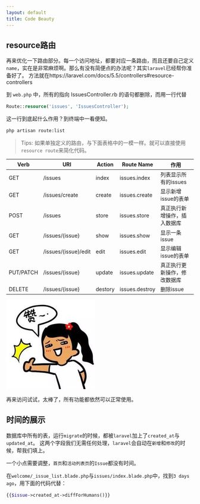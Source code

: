 ```yaml
---
layout: default
title: Code Beauty
---
```


## resource路由

再来优化一下路由部分。每一个访问地址，都要对应一条路由，而且还要自己定义`name`，实在是非常麻烦啊。那么有没有简便点的办法呢？其实`laravel`已经帮你准备好了。
方法就在https://laravel.com/docs/5.5/controllers#resource-controllers

到 `web.php` 中，所有的指向 IssuesController.rb 的语句都删除，而用一行代替

```php
Route::resource('issues', 'IssuesController');
```

这一行到底起什么作用？到终端中一看便知。

```bash
php artisan route:list
```

> Tips: 如果单独定义的路由，与下面表格中的一模一样。就可以直接使用 `resource route`来简化代码。

| Verb | URI | Action | Route Name | 作用 | 
| --- | --- | --- | --- | --- |
| GET | /issues | index | issues.index | 列表显示所有的issues |
| GET | /issues/create | create  | issues.create | 显示新增issue的表单 |
| POST | /issues | store  | issues.store | 真正执行新增操作，插入数据库 |
| GET | /issues/{issue} | show  | issues.show | 显示一条issue |
| GET | /issues/{issue}/edit | edit  | issues.edit | 显示编辑issue的表单 |
| PUT/PATCH | /issues/{issue} | update  | issues.update | 真正执行更新操作，修改数据库 |
| DELETE | /issues/{issue} | destory  | issues.destroy | 删除issue |


![](media/15099773171196.jpg)

再来访问试试，太棒了，所有功能都依然可以正常使用。

## 时间的展示

数据库中所有的表，运行`migrate`的时候，都被`laravel`加上了`created_at`与`updated_at`。
这两个字段我们无需任何处理，`laravel`会自动在`新增`和`修改`的时候，帮我们填上。

一个小点需要调整，`首页`和`活动列表页`的`Issue`都没有时间。

在`welcome/_issue_list.blade.php`与`issues/index.blade.php`中，找到`3 days ago`，用下面的代码代替：

```php
{{$issue->created_at->diffForHumans()}}
```


